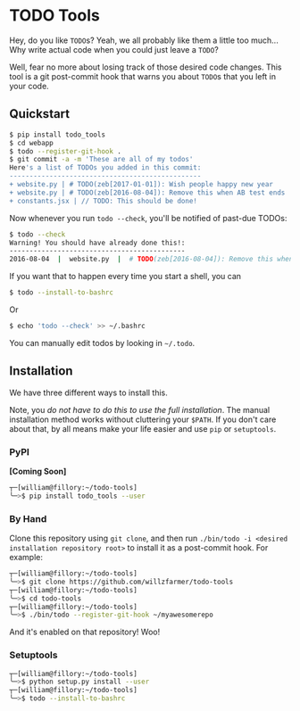 # TODO Tools

Hey, do you like `TODO`s? Yeah, we all probably like them a little too much...
Why write actual code when you could just leave a `TODO`?

Well, fear no more about losing track of those desired code changes. This tool
is a git post-commit hook that warns you about `TODO`s that you left in your
code.

## Quickstart

```bash
$ pip install todo_tools
$ cd webapp
$ todo --register-git-hook .
$ git commit -a -m 'These are all of my todos'
Here's a list of TODOs you added in this commit:
------------------------------------------------
+ website.py | # TODO(zeb[2017-01-01]): Wish people happy new year
+ website.py | # TODO(zeb[2016-08-04]): Remove this when AB test ends
+ constants.jsx | // TODO: This should be done!
```

Now whenever you run `todo --check`, you'll be notified of past-due TODOs:

```bash
$ todo --check
Warning! You should have already done this!:
--------------------------------------------
2016-08-04  |  website.py  |  # TODO(zeb[2016-08-04]): Remove this when AB test ends
```

If you want that to happen every time you start a shell, you can

```bash
$ todo --install-to-bashrc
```

Or

```bash
$ echo 'todo --check' >> ~/.bashrc
```

You can manually edit todos by looking in `~/.todo`.


## Installation

We have three different ways to install this.

Note, you *do not have to do this to use the full installation*. The manual
installation method works without cluttering your `$PATH`. If you don't care
about that, by all means make your life easier and use `pip` or `setuptools`.

### PyPI

**[Coming Soon]**

```bash
┬─[william@fillory:~/todo-tools]
╰─>$ pip install todo_tools --user
```

### By Hand

Clone this repository using `git clone`, and then run `./bin/todo -i <desired
installation repository root>` to install it as a post-commit hook. For example:

```bash
┬─[william@fillory:~/todo-tools]
╰─>$ git clone https://github.com/willzfarmer/todo-tools
┬─[william@fillory:~/todo-tools]
╰─>$ cd todo-tools
┬─[william@fillory:~/todo-tools]
╰─>$ ./bin/todo --register-git-hook ~/myawesomerepo
```

And it's enabled on that repository! Woo!

### Setuptools

```bash
┬─[william@fillory:~/todo-tools]
╰─>$ python setup.py install --user
┬─[william@fillory:~/todo-tools]
╰─>$ todo --install-to-bashrc
```
